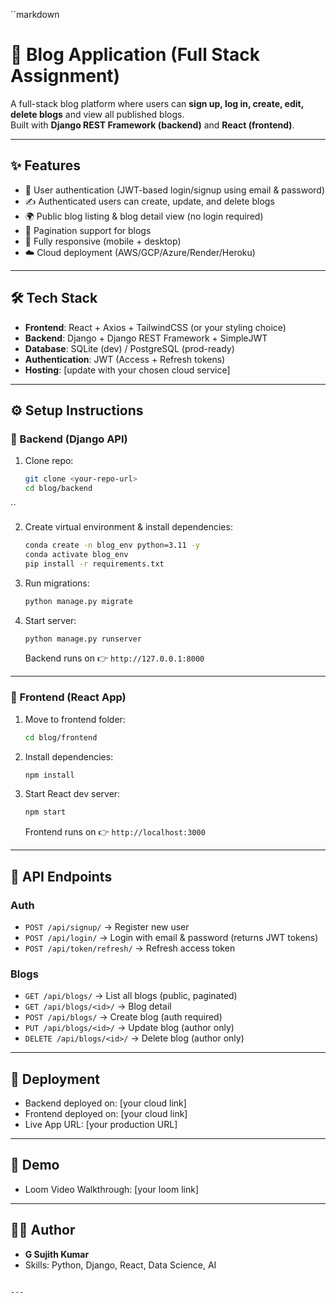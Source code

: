 

``markdown
# 📝 Blog Application (Full Stack Assignment)

A full-stack blog platform where users can **sign up, log in, create, edit, delete blogs** and view all published blogs.  
Built with **Django REST Framework (backend)** and **React (frontend)**.  

---

## ✨ Features
- 🔐 User authentication (JWT-based login/signup using email & password)
- ✍️ Authenticated users can create, update, and delete blogs
- 🌍 Public blog listing & blog detail view (no login required)
- 📑 Pagination support for blogs
- 📱 Fully responsive (mobile + desktop)
- ☁️ Cloud deployment (AWS/GCP/Azure/Render/Heroku)

---

## 🛠️ Tech Stack
- **Frontend**: React + Axios + TailwindCSS (or your styling choice)
- **Backend**: Django + Django REST Framework + SimpleJWT
- **Database**: SQLite (dev) / PostgreSQL (prod-ready)
- **Authentication**: JWT (Access + Refresh tokens)
- **Hosting**: [update with your chosen cloud service]

---

## ⚙️ Setup Instructions

### 🔹 Backend (Django API)
1. Clone repo:
   ```bash
   git clone <your-repo-url>
   cd blog/backend
``

2. Create virtual environment & install dependencies:

   ```bash
   conda create -n blog_env python=3.11 -y
   conda activate blog_env
   pip install -r requirements.txt
   ```

3. Run migrations:

   ```bash
   python manage.py migrate
   ```

4. Start server:

   ```bash
   python manage.py runserver
   ```

   Backend runs on 👉 `http://127.0.0.1:8000`

---

### 🔹 Frontend (React App)

1. Move to frontend folder:

   ```bash
   cd blog/frontend
   ```

2. Install dependencies:

   ```bash
   npm install
   ```

3. Start React dev server:

   ```bash
   npm start
   ```

   Frontend runs on 👉 `http://localhost:3000`

---

## 🔑 API Endpoints

### Auth

* `POST /api/signup/` → Register new user
* `POST /api/login/` → Login with email & password (returns JWT tokens)
* `POST /api/token/refresh/` → Refresh access token

### Blogs

* `GET /api/blogs/` → List all blogs (public, paginated)
* `GET /api/blogs/<id>/` → Blog detail
* `POST /api/blogs/` → Create blog (auth required)
* `PUT /api/blogs/<id>/` → Update blog (author only)
* `DELETE /api/blogs/<id>/` → Delete blog (author only)

---

## 🚀 Deployment

* Backend deployed on: \[your cloud link]
* Frontend deployed on: \[your cloud link]
* Live App URL: \[your production URL]

---

## 🎥 Demo

* Loom Video Walkthrough: \[your loom link]

---

## 👨‍💻 Author

* **G Sujith Kumar**
* Skills: Python, Django, React, Data Science, AI

```

---

```
